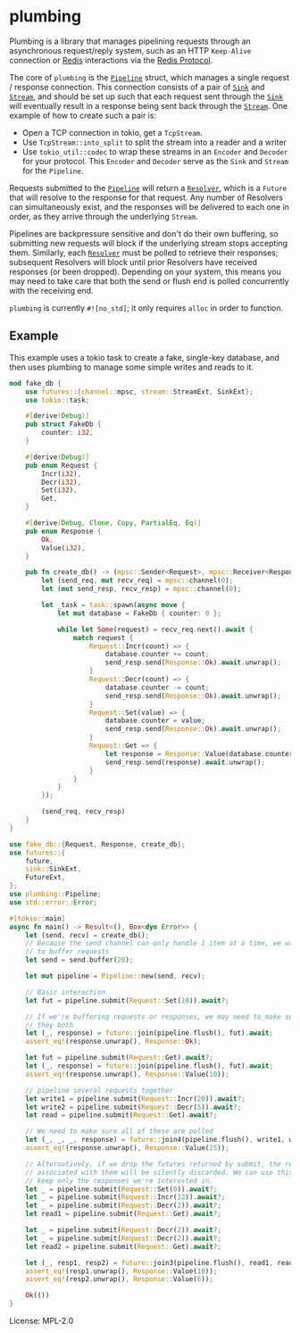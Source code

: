 # plumbing

Plumbing is a library that manages pipelining requests through an
asynchronous request/reply system, such as an HTTP `Keep-Alive` connection
or [Redis] interactions via the [Redis Protocol].

The core of `plumbing` is the [`Pipeline`] struct, which manages a single
request / response connection. This connection consists of a pair of
[`Sink`] and [`Stream`], and should be set up such that each request sent
through the [`Sink`] will eventually result in a response being sent back
through the [`Stream`]. One example of how to create such a pair is:

- Open a TCP connection in tokio, get a `TcpStream`.
- Use `TcpStream::into_split` to split the stream into a reader and a writer
- Use `tokio_util::codec` to wrap these streams in an `Encoder` and `Decoder`
  for your protocol. This `Encoder` and `Decoder` serve as the `Sink` and
  `Stream` for the `Pipeline`.

Requests submitted to the [`Pipeline`] will return a [`Resolver`], which is
a `Future` that will resolve to the response for that request. Any number
of Resolvers can simultaneously exist, and the responses will be delivered
to each one in order, as they arrive through the underlying `Stream`.

Pipelines are backpressure sensitive and don't do their own buffering, so
submitting new requests will block if the underlying stream stops accepting
them. Similarly, each [`Resolver`] must be polled to retrieve their responses;
subsequent Resolvers will block until prior Resolvers have received responses
(or been dropped). Depending on your system, this means you may need to take
care that both the send or flush end is polled concurrently with the receiving
end.

`plumbing` is currently `#![no_std]`; it only requires `alloc` in order to
function.

## Example

This example uses a tokio task to create a fake, single-key database,
and then uses plumbing to manage some simple writes and reads to it.

```rust
mod fake_db {
    use futures::{channel::mpsc, stream::StreamExt, SinkExt};
    use tokio::task;

    #[derive(Debug)]
    pub struct FakeDb {
        counter: i32,
    }

    #[derive(Debug)]
    pub enum Request {
        Incr(i32),
        Decr(i32),
        Set(i32),
        Get,
    }

    #[derive(Debug, Clone, Copy, PartialEq, Eq)]
    pub enum Response {
        Ok,
        Value(i32),
    }

    pub fn create_db() -> (mpsc::Sender<Request>, mpsc::Receiver<Response>) {
        let (send_req, mut recv_req) = mpsc::channel(0);
        let (mut send_resp, recv_resp) = mpsc::channel(0);

        let _task = task::spawn(async move {
            let mut database = FakeDb { counter: 0 };

            while let Some(request) = recv_req.next().await {
                match request {
                    Request::Incr(count) => {
                        database.counter += count;
                        send_resp.send(Response::Ok).await.unwrap();
                    }
                    Request::Decr(count) => {
                        database.counter -= count;
                        send_resp.send(Response::Ok).await.unwrap();
                    }
                    Request::Set(value) => {
                        database.counter = value;
                        send_resp.send(Response::Ok).await.unwrap();
                    }
                    Request::Get => {
                        let response = Response::Value(database.counter);
                        send_resp.send(response).await.unwrap();
                    }
                }
            }
        });

        (send_req, recv_resp)
    }
}

use fake_db::{Request, Response, create_db};
use futures::{
    future,
    sink::SinkExt,
    FutureExt,
};
use plumbing::Pipeline;
use std::error::Error;

#[tokio::main]
async fn main() -> Result<(), Box<dyn Error>> {
    let (send, recv) = create_db();
    // Because the send channel can only handle 1 item at a time, we want
    // to buffer requests
    let send = send.buffer(20);

    let mut pipeline = Pipeline::new(send, recv);

    // Basic interaction
    let fut = pipeline.submit(Request::Set(10)).await?;

    // If we're buffering requests or responses, we may need to make sure
    // they both
    let (_, response) = future::join(pipeline.flush(), fut).await;
    assert_eq!(response.unwrap(), Response::Ok);

    let fut = pipeline.submit(Request::Get).await?;
    let (_, response) = future::join(pipeline.flush(), fut).await;
    assert_eq!(response.unwrap(), Response::Value(10));

    // pipeline several requests together
    let write1 = pipeline.submit(Request::Incr(20)).await?;
    let write2 = pipeline.submit(Request::Decr(5)).await?;
    let read = pipeline.submit(Request::Get).await?;

    // We need to make sure all of these are polled
    let (_, _, _, response) = future::join4(pipeline.flush(), write1, write2, read).await;
    assert_eq!(response.unwrap(), Response::Value(25));

    // Alternatively, if we drop the futures returned by submit, the responses
    // associated with them will be silently discarded. We can use this to
    // keep only the responses we're interested in.
    let _ = pipeline.submit(Request::Set(0)).await?;
    let _ = pipeline.submit(Request::Incr(12)).await?;
    let _ = pipeline.submit(Request::Decr(2)).await?;
    let read1 = pipeline.submit(Request::Get).await?;

    let _ = pipeline.submit(Request::Decr(2)).await?;
    let _ = pipeline.submit(Request::Decr(2)).await?;
    let read2 = pipeline.submit(Request::Get).await?;

    let (_, resp1, resp2) = future::join3(pipeline.flush(), read1, read2).await;
    assert_eq!(resp1.unwrap(), Response::Value(10));
    assert_eq!(resp2.unwrap(), Response::Value(6));

    Ok(())
}
```

[redis]: https://redis.io/
[redis protocol]: https://redis.io/topics/protocol
[`pipeline`]: https://docs.rs/plumbing/latest/plumbing/struct.Pipeline.html
[`resolver`]: https://docs.rs/plumbing/latest/plumbing/struct.Resolver.html
[`sink`]: https://docs.rs/futures/latest/futures/sink/trait.Sink.html
[`stream`]: https://docs.rs/futures/latest/futures/stream/trait.Stream.html

License: MPL-2.0
